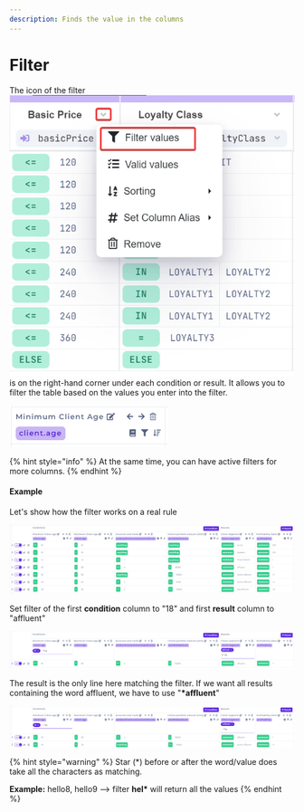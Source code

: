 ```yaml
---
description: Finds the value in the columns
---
```


# Filter

The icon of the filter ![](../../.gitbook/assets/filter.png)is on the right-hand corner under each condition or result. It allows you to filter the table based on the values you enter into the filter.

![](../../.gitbook/assets/columnheader.png)

{% hint style="info" %}
At the same time, you can have active filters for more columns.
{% endhint %}

#### Example

Let's show how the filter works on a real rule

![](../../.gitbook/assets/starttable.png)

Set filter of the first **condition** column to "18" and first **result** column to "affluent"

![](../../.gitbook/assets/resultfilter.png)

The result is the only line here matching the filter. If we want all results containing the word affluent, we have to use "**\*affluent**"

![](../../.gitbook/assets/resultfilter2.png)

{% hint style="warning" %}
Star \(\*\) before or after the word/value does take all the characters as matching.

**Example:** hello8, hello9 --&gt; filter **hel\*** will return all the values
{% endhint %}

